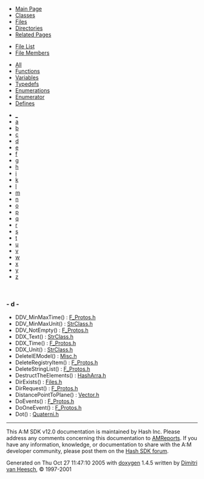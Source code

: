 <div class="tabs">

- [Main Page](index.md)
- [Classes](annotated.md)
- <span id="current">[Files](files.md)</span>
- [Directories](dirs.md)
- [Related Pages](pages.md)

</div>

<div class="tabs">

- [File List](files.md)
- <span id="current">[File Members](globals.md)</span>

</div>

<div class="tabs">

- [All](globals.md)
- <span id="current">[Functions](globals_func.md)</span>
- [Variables](globals_vars.md)
- [Typedefs](globals_type.md)
- [Enumerations](globals_enum.md)
- [Enumerator](globals_eval.md)
- [Defines](globals_defs.md)

</div>

<div class="tabs">

- [\_](globals_func.md#index__)
- [a](globals_func_0x61.md#index_a)
- [b](globals_func_0x62.md#index_b)
- [c](globals_func_0x63.md#index_c)
- <span id="current">[d](globals_func_0x64.md#index_d)</span>
- [e](globals_func_0x65.md#index_e)
- [f](globals_func_0x66.md#index_f)
- [g](globals_func_0x67.md#index_g)
- [h](globals_func_0x68.md#index_h)
- [i](globals_func_0x69.md#index_i)
- [k](globals_func_0x6b.md#index_k)
- [l](globals_func_0x6c.md#index_l)
- [m](globals_func_0x6d.md#index_m)
- [n](globals_func_0x6e.md#index_n)
- [o](globals_func_0x6f.md#index_o)
- [p](globals_func_0x70.md#index_p)
- [q](globals_func_0x71.md#index_q)
- [r](globals_func_0x72.md#index_r)
- [s](globals_func_0x73.md#index_s)
- [t](globals_func_0x74.md#index_t)
- [u](globals_func_0x75.md#index_u)
- [v](globals_func_0x76.md#index_v)
- [w](globals_func_0x77.md#index_w)
- [x](globals_func_0x78.md#index_x)
- [y](globals_func_0x79.md#index_y)
- [z](globals_func_0x7a.md#index_z)

</div>

 

### <span id="index_d" class="anchor">- d -</span>

- DDV_MinMaxTime() : <a href="F__Protos_8h.md#5284b9552e96052ed696a0c147efa568" class="el">F_Protos.h</a>
- DDV_MinMaxUnit() : <a href="StrClass_8h.md#692f612c69160568c27b9e933dfe4e40" class="el">StrClass.h</a>
- DDV_NotEmpty() : <a href="F__Protos_8h.md#6a37235502c9e8dec53da06085e49a2f" class="el">F_Protos.h</a>
- DDX_Text() : <a href="StrClass_8h.md#36d7403a1ca06cae6bb9e0230f8e9d0f" class="el">StrClass.h</a>
- DDX_Time() : <a href="F__Protos_8h.md#507358878a8d887dde370809d81af31c" class="el">F_Protos.h</a>
- DDX_Unit() : <a href="StrClass_8h.md#940e76784280fcc32132b7cf6ec715d3" class="el">StrClass.h</a>
- DeleteIEModel() : <a href="Misc_8h.md#90497273cc876107e1d86d4e4ffd1371" class="el">Misc.h</a>
- DeleteRegistryItem() : <a href="F__Protos_8h.md#8b7825d5eca17af4260923e99b635e35" class="el">F_Protos.h</a>
- DeleteStringList() : <a href="F__Protos_8h.md#e3682551bb76d51fc3afcddcf26ab697" class="el">F_Protos.h</a>
- DestructTheElements() : <a href="HashArra_8h.md#4ea54257bbc2986cd2c020017db5fb54" class="el">HashArra.h</a>
- DirExists() : <a href="Files_8h.md#060017bca0004965a8f9317ca7d6636c" class="el">Files.h</a>
- DirRequest() : <a href="F__Protos_8h.md#2f08dfc5ed2511f87bd4e6eec84acaff" class="el">F_Protos.h</a>
- DistancePointToPlane() : <a href="Vector_8h.md#569170661da8acb305b8797980560b7a" class="el">Vector.h</a>
- DoEvents() : <a href="F__Protos_8h.md#2f195513fabb9448692d566a0ad562d6" class="el">F_Protos.h</a>
- DoOneEvent() : <a href="F__Protos_8h.md#178a3ff4b5fd65483142308acc9b9915" class="el">F_Protos.h</a>
- Dot() : <a href="Quaterni_8h.md#7a2ab26ca21ece08d92e9f46b6c96470" class="el">Quaterni.h</a>

------------------------------------------------------------------------

<span class="small">This A:M SDK v12.0 documentation is maintained by Hash Inc. Please address any comments concerning this documentation to [AMReports](http://www.hash.com/reports). If you have any information, knowledge, or documentation to share with the A:M developer community, please post them on the [Hash SDK forum](http://www.hash.com/forums/index.php?showforum=11).</span>

Generated on Thu Oct 27 11:47:10 2005 with [<span class="image placeholder" original-image-src="doxygen.png" original-image-title="" height="45" width="100" align="middle" border="0">doxygen</span>](http://www.doxygen.org/index.html) 1.4.5 written by [Dimitri van Heesch](mailto:dimitri@stack.nl), © 1997-2001

